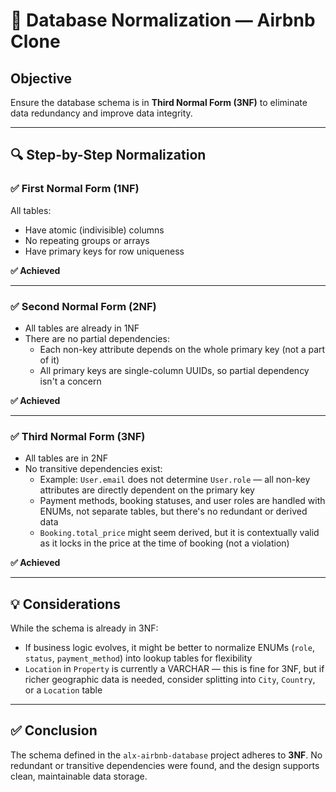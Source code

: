 # 🧠 Database Normalization — Airbnb Clone

## Objective

Ensure the database schema is in **Third Normal Form (3NF)** to eliminate data redundancy and improve data integrity.

---

## 🔍 Step-by-Step Normalization

### ✅ First Normal Form (1NF)

All tables:

- Have atomic (indivisible) columns
- No repeating groups or arrays
- Have primary keys for row uniqueness

**✅ Achieved**

---

### ✅ Second Normal Form (2NF)

- All tables are already in 1NF
- There are no partial dependencies:
  - Each non-key attribute depends on the whole primary key (not a part of it)
  - All primary keys are single-column UUIDs, so partial dependency isn't a concern

**✅ Achieved**

---

### ✅ Third Normal Form (3NF)

- All tables are in 2NF
- No transitive dependencies exist:
  - Example: `User.email` does not determine `User.role` — all non-key attributes are directly dependent on the primary key
  - Payment methods, booking statuses, and user roles are handled with ENUMs, not separate tables, but there's no redundant or derived data
  - `Booking.total_price` might seem derived, but it is contextually valid as it locks in the price at the time of booking (not a violation)

**✅ Achieved**

---

## 💡 Considerations

While the schema is already in 3NF:

- If business logic evolves, it might be better to normalize ENUMs (`role`, `status`, `payment_method`) into lookup tables for flexibility
- `Location` in `Property` is currently a VARCHAR — this is fine for 3NF, but if richer geographic data is needed, consider splitting into `City`, `Country`, or a `Location` table

---

## ✅ Conclusion

The schema defined in the `alx-airbnb-database` project adheres to **3NF**. No redundant or transitive dependencies were found, and the design supports clean, maintainable data storage.
